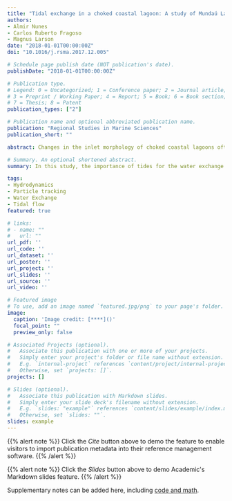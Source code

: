 ```yaml
---
title: "Tidal exchange in a choked coastal lagoon: A study of Mundaú Lagoon in northeastern Brazil"
authors:
- Almir Nunes
- Carlos Ruberto Fragoso
- Magnus Larson
date: "2018-01-01T00:00:00Z"
doi: "10.1016/j.rsma.2017.12.005"

# Schedule page publish date (NOT publication's date).
publishDate: "2018-01-01T00:00:00Z"

# Publication type.
# Legend: 0 = Uncategorized; 1 = Conference paper; 2 = Journal article;
# 3 = Preprint / Working Paper; 4 = Report; 5 = Book; 6 = Book section;
# 7 = Thesis; 8 = Patent
publication_types: ["2"]

# Publication name and optional abbreviated publication name.
publication: "Regional Studies in Marine Sciences"
publication_short: ""

abstract: Changes in the inlet morphology of choked coastal lagoons often restrict the water exchange with the sea, making them vulnerable to pollution events and eutrophication processes. In this study, the importance of tides for the water exchange was investigated in Mundaú Lagoon, which is a choked lagoon located in northeastern Brazil that has a very dynamic inlet and channel system. The analysis was carried out for critical scenarios during the dry season when the river flow to the lagoon decreases markedly. The concepts of integrated flushing time and spatially distributed residence time scales were applied using a Lagrangian particle tracking approach coupled with a hydrodynamic model. The flushing time of Mundaú Lagoon was estimated to be 12.6 days during neap tide and 5.7 days during spring tide, including a return flow factor. Employing an e-folding form, the corresponding value was calculated to be 64 and 54 days for particles allowed and not allowed to return to the lagoon, respectively. The spring tides were responsible for the most pronounced water exchange in the Mundaú Lagoon. Different particles release times displayed the effect of the initial tidal conditions on the flushing time; lower exchange times were estimated for releases during ebb tides and spring tides. The integrated estimation of the water exchange when imposing a scenario of most frequent wind conditions indicated a considerable delay caused by this forcing, increasing the flushing time up to 23 days. Another observed effect of the wind was a spatial redistribution of the tidal exchange in the lagoon into different zones with similar residence time.

# Summary. An optional shortened abstract.
summary: In this study, the importance of tides for the water exchange was investigated in Mundaú Lagoon, which is a choked lagoon located in northeastern Brazil that has a very dynamic inlet and channel system.

tags:
- Hydrodynamics
- Particle tracking
- Water Exchange
- Tidal flow
featured: true

# links:
# - name: ""
#   url: ""
url_pdf: ''
url_code: ''
url_dataset: ''
url_poster: ''
url_project: ''
url_slides: ''
url_source: ''
url_video: ''

# Featured image
# To use, add an image named `featured.jpg/png` to your page's folder. 
image:
  caption: 'Image credit: [****]()'
  focal_point: ""
  preview_only: false

# Associated Projects (optional).
#   Associate this publication with one or more of your projects.
#   Simply enter your project's folder or file name without extension.
#   E.g. `internal-project` references `content/project/internal-project/index.md`.
#   Otherwise, set `projects: []`.
projects: []

# Slides (optional).
#   Associate this publication with Markdown slides.
#   Simply enter your slide deck's filename without extension.
#   E.g. `slides: "example"` references `content/slides/example/index.md`.
#   Otherwise, set `slides: ""`.
slides: example
---
```



{{% alert note %}}
Click the *Cite* button above to demo the feature to enable visitors to import publication metadata into their reference management software.
{{% /alert %}}

{{% alert note %}}
Click the *Slides* button above to demo Academic's Markdown slides feature.
{{% /alert %}}

Supplementary notes can be added here, including [code and math](https://sourcethemes.com/academic/docs/writing-markdown-latex/).
